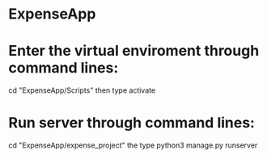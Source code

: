 # ExpenseApp

# Enter the virtual enviroment through command lines:
  cd "ExpenseApp/Scripts" then type activate
 
# Run server through command lines:
   cd "ExpenseApp/expense_project" the type python3 manage.py runserver
